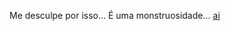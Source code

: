 Me desculpe por isso... É uma monstruosidade...
[ai](https://github.com/andreriffen/hotdog-feio/blob/abda9df9800bf7d18abd9f21f8a8216357765f26/ai.gif)
